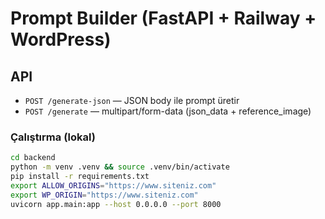# Prompt Builder (FastAPI + Railway + WordPress)

## API
- `POST /generate-json` — JSON body ile prompt üretir
- `POST /generate` — multipart/form-data (json_data + reference_image)

### Çalıştırma (lokal)
```bash
cd backend
python -m venv .venv && source .venv/bin/activate
pip install -r requirements.txt
export ALLOW_ORIGINS="https://www.siteniz.com"
export WP_ORIGIN="https://www.siteniz.com"
uvicorn app.main:app --host 0.0.0.0 --port 8000
